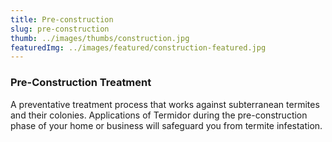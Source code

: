 ```yaml
---
title: Pre-construction
slug: pre-construction
thumb: ../images/thumbs/construction.jpg
featuredImg: ../images/featured/construction-featured.jpg
---
```


### Pre-Construction Treatment

A preventative treatment process that works against subterranean termites and their colonies. Applications of Termidor during the pre-construction phase of your home or business will safeguard you from termite infestation.